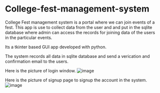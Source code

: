 # College-fest-management-system
College Fest management system is a portal where we can join events of a fest. This app is use to collect data from the user and and put in the sqlite database where admin can access the records for joining data of the users in the particular events.

Its a tkinter based GUI app developed with python.

The system records all data in sqlite database and send a verication and confirmation email to the users.

Here is the picture of login window.
![image](https://github.com/Pranluis/College-fest-management-system/assets/95604793/7c9468f2-01f7-4fdf-96aa-060b05d84dc5)


Here is the picture of signup page to signup the account in the system.
![image](https://github.com/Pranluis/College-fest-management-system/assets/95604793/0069273a-850b-4462-8e37-08c401da0cf3)
